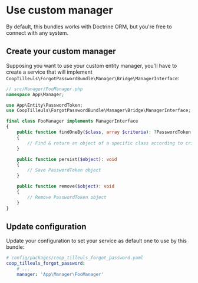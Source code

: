 # Use custom manager

By default, this bundles works with Doctrine ORM, but you're free to connect with any system.

## Create your custom manager

Supposing you want to use your custom entity manager, you'll have to create a service that will implement
`CoopTilleuls\ForgotPasswordBundle\Manager\Bridge\ManagerInterface`:

```php
// src/Manager/FooManager.php
namespace App\Manager;

use App\Entity\PasswordToken;
use CoopTilleuls\ForgotPasswordBundle\Manager\Bridge\ManagerInterface;

final class FooManager implements ManagerInterface
{
    public function findOneBy($class, array $criteria): ?PasswordToken
    {
        // Find & return an object of a specific class according to criteria
    }

    public function persist($object): void
    {
        // Save PasswordToken object
    }

    public function remove($object): void
    {
        // Remove PasswordToken object
    }
}
```

## Update configuration

Update your configuration to set your service as default one to use by this bundle:

```yaml
# config/packages/coop_tilleuls_forgot_password.yaml
coop_tilleuls_forgot_password:
    # ...
    manager: 'App\Manager\FooManager'
```

